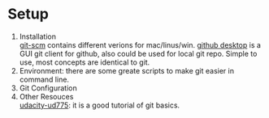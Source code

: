 # Setup
1. Installation    
[git-scm](https://git-scm.com/downloads) contains different verions for mac/linus/win.
[github desktop](https://desktop.github.com) is a GUI git client for github, also could be used for local git repo. Simple to use, most concepts are identical to git. 
2. Environment: there are some greate scripts to make git easier in command line.   
[]()
3. Git Configuration   
4. Other Resouces   
[udacity-ud775](https://www.udacity.com/course/how-to-use-git-and-github--ud775): it is a good tutorial of git basics.
